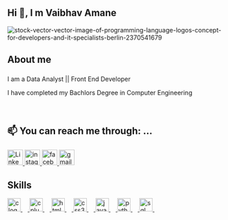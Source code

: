 ## Hi 👋, I m Vaibhav Amane

![stock-vector-vector-image-of-programming-language-logos-concept-for-developers-and-it-specialists-berlin-2370541679](https://github.com/user-attachments/assets/aa87ff7c-6330-4070-a44c-e76410f9604c)



###



###

<h2 align="left">About me</h2>

###

<p align="left">I am a Data Analyst || Front End Developer</p>

<p align="left">I have completed my Bachlors Degree in Computer Engineering<br><br><br></p>

###

<h2 align="left"> 📫 You can reach me through: ...</h2>

###

<div align="left">
  <a href="https://www.linkedin.com/in/vaibhavamane/" target="_blank">
  <img src="https://img.shields.io/static/v1?message=LinkedIn&logo=linkedin&label=&color=0077B5&logoColor=white&labelColor=&style=for-the-badge" height="35" alt="LinkedIn Profile" />
</a>

<a href="https://www.instagram.com/vaibhavamane/" target="_blank">
  <img src="https://img.shields.io/static/v1?message=Instagram&logo=instagram&label=&color=E4405F&logoColor=white&labelColor=&style=for-the-badge" height="35" alt="instagram logo" />
</a>

  <a href="https://www.facebook.com/profile.php?id=100009386064771" target="_blank">
  <img src="https://img.shields.io/static/v1?message=Facebook&logo=facebook&label=&color=1877F2&logoColor=white&labelColor=&style=for-the-badge" height="35" alt="facebook logo" />
</a>  
<a href="vaibhavamane05@gmail.com">
  <img src="https://img.shields.io/static/v1?message=Gmail&logo=gmail&label=&color=D14836&logoColor=white&labelColor=&style=for-the-badge" height="35" alt="gmail logo" />
</a>
</div>

<h2 align="left">Skills</h2>

<div align="left">
  <a href="https://www.cprogramming.com/">
  <img src="https://cdn.jsdelivr.net/gh/devicons/devicon/icons/c/c-original.svg" height="30" alt="c logo" />
<img width="12" />
<img src="https://cdn.jsdelivr.net/gh/devicons/devicon/icons/cplusplus/cplusplus-original.svg" height="30" alt="cplusplus logo" />
<img width="12" />

<img src="https://cdn.jsdelivr.net/gh/devicons/devicon/icons/html5/html5-original.svg" height="30" alt="html5 logo" />
<img width="12" />
  <img src="https://cdn.jsdelivr.net/gh/devicons/devicon/icons/css3/css3-original.svg" height="30" alt="css3 logo" />
<img width="12" />
<img src="https://cdn.jsdelivr.net/gh/devicons/devicon/icons/javascript/javascript-original.svg" height="30" alt="javascript logo" />
<img width="12" />
<a href="https://www.python.org/">
<img src="https://cdn.jsdelivr.net/gh/devicons/devicon/icons/python/python-original.svg" height="30" alt="python logo" />
<img width="12" />
  <a href="https://www.mysql.com/">
<img src="https://cdn.jsdelivr.net/gh/devicons/devicon/icons/mysql/mysql-original.svg" height="30" alt="sql logo" />
<img width="12" />
</div>

